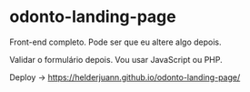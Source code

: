# odonto-landing-page

Front-end completo. Pode ser que eu altere algo depois.

Validar o formulário depois. Vou usar JavaScript ou PHP.
  
Deploy -> https://helderjuann.github.io/odonto-landing-page/
